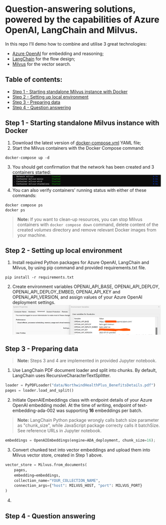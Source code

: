 # Question-answering solutions, powered by the capabilities of Azure OpenAI, LangChain and Milvus.

In this repo I'll demo how to combine and utilise 3 great technologies:
- [Azure OpenAI](https://learn.microsoft.com/en-us/azure/ai-services/openai/overview) for embedding and reasoning;
- [LangChain](https://python.langchain.com/docs/get_started/introduction) for the flow design;
- [Milvus](https://milvus.io/docs/overview.md) for the vector search.

## Table of contents:
- [Step 1 - Starting standalone Milvus instance with Docker](https://github.com/LazaUK/AOAI-LangChain-Milvus/tree/main#step-1---starting-standalone-milvus-instance-with-docker)
- [Step 2 - Setting up local environment](https://github.com/LazaUK/AOAI-LangChain-Milvus/tree/main#step-2---setting-up-local-environment)
- [Step 3 - Preparing data](https://github.com/LazaUK/AOAI-LangChain-Milvus/tree/main#step-3---preparing-data)
- [Step 4 - Question answering](https://github.com/LazaUK/AOAI-LangChain-Milvus/tree/main#step-4---question-answering)

## Step 1 - Starting standalone Milvus instance with Docker

1. Download the latest version of [docker-compose.yml](https://github.com/milvus-io/milvus/releases/download/v2.3.2/milvus-standalone-docker-compose.yml) YAML file;
2. Start the Milvus containers with the Docker Compose command:
```
docker-compose up -d
```
3. You should get confirmation that the network has been created and 3 containers started:
   ![screenshot_1.3_docker](images/aoai_milvus_step1.3.png)
4. You can also verify containers' running status with either of these commands:
```
docker compose ps
docker ps
```
> **Note:** If you want to clean-up resources, you can stop Milvus containers with ```docker compose down``` command, delete content of the created *volumes* directory and remove relevant Docker images from your machine.

## Step 2 - Setting up local environment

1. Install required Python packages for Azure OpenAI, LangChain and Milvus, by using pip command and provided requirements.txt file.
```
pip install -r requirements.txt
```
2. Create environment variables OPENAI_API_BASE, OPENAI_API_DEPLOY, OPENAI_API_DEPLOY_EMBED, OPENAI_API_KEY and OPENAI_API_VERSION, and assign values of your Azure OpenAI deployment settings.
   ![screenshot_2.2_azure](images/aoai_milvus_step2.2.png)

## Step 3 - Preparing data

> **Note:** Steps 3 and 4 are implemented in provided Jupyter notebook.
1. Use LangChain PDF document loader and split into chunks. By default, LangChain uses RecursiveCharacterTextSplitter.
``` Python
loader = PyPDFLoader("data/NorthwindHealthPlus_BenefitsDetails.pdf")
pages = loader.load_and_split()
```
2. Initiate OpenAIEmbeddings class with endpoint details of your Azure OpenAI embedding model. At the time of writing, endpoint of text-embedding-ada-002 was supporting **16** embeddings per batch.
> **Note:** LangChain Python package wrongly calls batch size parameter as "chunk_size", while JavaScript package correcty calls it batchSize. See reference URLs in Jupyter notebook.
``` Python
embeddings = OpenAIEmbeddings(engine=ADA_deployment, chunk_size=16);
```
3. Convert chunked text into vector embeddings and upload them into Milvus vector store, created in Step 1 above.
``` Python
vector_store = Milvus.from_documents(
    pages,
    embedding=embeddings,
    collection_name="YOUR_COLLECTION_NAME",
    connection_args={"host": MILVUS_HOST, "port": MILVUS_PORT}
)
```
4. 

## Step 4 - Question answering
